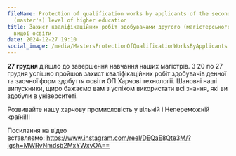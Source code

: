 ```yaml
---
fileName: Protection of qualification works by applicants of the second
  (master's) level of higher education
title: Захист кваліфікаційних робіт здобувачами другого (магістерського) рівня
  вищої освіти
date: 2024-12-27 19:10
social_image: /media/MastersProtectionOfQualificationWorksByApplicants.png
---
```

**27 грудня** дійшло до завершення навчання наших магістрів. З 20 по 27 грудня успішно пройшов захист кваліфікаційних робіт здобувачів денної та заочної форм здобуття освіти ОП Харчові технології. Шановні наші випускники, щиро бажаємо вам з успіхом використати всі знання, які ви здобули в університеті.

Розвивайте нашу харчову промисловість у вільній і Непереможній країні!!!

Посилання на відео вставляємо: <https://www.instagram.com/reel/DEQaE8Qte3M/?igsh=MWRvNmdsb2MxYWxvOA==>